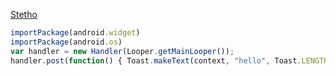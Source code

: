 [Stetho](https://facebook.github.io/stetho/)

```javascript
importPackage(android.widget)
importPackage(android.os)
var handler = new Handler(Looper.getMainLooper());
handler.post(function() { Toast.makeText(context, "hello", Toast.LENGTH_LONG).show() });
```
